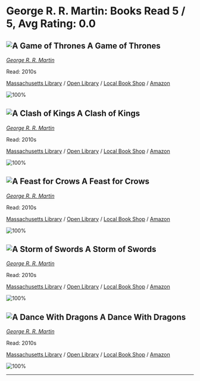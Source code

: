 # George R. R. Martin:  Books Read 5 / 5, Avg Rating: 0.0 

## ![A Game of Thrones](https://covers.openlibrary.org/b/id/9269962-M.jpg) A Game of Thrones
*[George R. R. Martin](../authors/GeorgeRRMartin)*

Read: 2010s

[Massachusetts Library](https://library.minlib.net/search/i=9785170752508) / [Open Library](https://openlibrary.org/isbn/9785170752508) / [Local Book Shop](https://bookshop.org/book/9785170752508) / [Amazon](https://amazon.com/dp/9024556430)

![100%](https://geps.dev/progress/100) 



## ![A Clash of Kings](https://covers.openlibrary.org/b/id/8231751-M.jpg) A Clash of Kings
*[George R. R. Martin](../authors/GeorgeRRMartin)*

Read: 2010s

[Massachusetts Library](https://library.minlib.net/search/i=9781417663200) / [Open Library](https://openlibrary.org/isbn/9781417663200) / [Local Book Shop](https://bookshop.org/book/9781417663200) / [Amazon](https://amazon.com/dp/3764531584)

![100%](https://geps.dev/progress/100) 



## ![A Feast for Crows](https://covers.openlibrary.org/b/id/6501256-M.jpg) A Feast for Crows
*[George R. R. Martin](../authors/GeorgeRRMartin)*

Read: 2010s

[Massachusetts Library](https://library.minlib.net/search/i=9788496208605) / [Open Library](https://openlibrary.org/isbn/9788496208605) / [Local Book Shop](https://bookshop.org/book/9788496208605) / [Amazon](https://amazon.com/dp/8580443768)

![100%](https://geps.dev/progress/100) 



## ![A Storm of Swords](https://covers.openlibrary.org/b/id/15124196-M.jpg) A Storm of Swords
*[George R. R. Martin](../authors/GeorgeRRMartin)*

Read: 2010s

[Massachusetts Library](https://library.minlib.net/search/i=9781415902523) / [Open Library](https://openlibrary.org/isbn/9781415902523) / [Local Book Shop](https://bookshop.org/book/9781415902523) / [Amazon](https://amazon.com/dp/1613832796)

![100%](https://geps.dev/progress/100) 



## ![A Dance With Dragons](https://covers.openlibrary.org/b/id/11298743-M.jpg) A Dance With Dragons
*[George R. R. Martin](../authors/GeorgeRRMartin)*

Read: 2010s

[Massachusetts Library](https://library.minlib.net/search/i=9780553841121) / [Open Library](https://openlibrary.org/isbn/9780553841121) / [Local Book Shop](https://bookshop.org/book/9780553841121) / [Amazon](https://amazon.com/dp/0553841122)

![100%](https://geps.dev/progress/100) 



---
